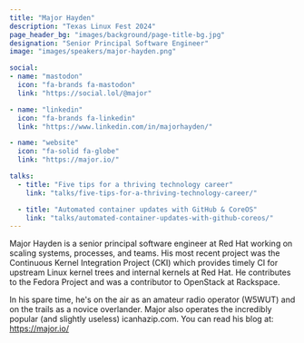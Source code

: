 ```yaml
---
title: "Major Hayden"
description: "Texas Linux Fest 2024"
page_header_bg: "images/background/page-title-bg.jpg"
designation: "Senior Principal Software Engineer"
image: "images/speakers/major-hayden.png"

social:
- name: "mastodon"
  icon: "fa-brands fa-mastodon"
  link: "https://social.lol/@major"

- name: "linkedin"
  icon: "fa-brands fa-linkedin"
  link: "https://www.linkedin.com/in/majorhayden/"

- name: "website"
  icon: "fa-solid fa-globe"
  link: "https://major.io/"

talks:
  - title: "Five tips for a thriving technology career"
    link: "talks/five-tips-for-a-thriving-technology-career/"

  - title: "Automated container updates with GitHub & CoreOS"
    link: "talks/automated-container-updates-with-github-coreos/"
---
```


Major Hayden is a senior principal software engineer at Red Hat working on
scaling systems, processes, and teams. His most recent project was the
Continuous Kernel Integration Project (CKI) which provides timely CI for
upstream Linux kernel trees and internal kernels at Red Hat. He contributes to
the Fedora Project and was a contributor to OpenStack at Rackspace.

In his spare time, he's on the air as an amateur radio operator (W5WUT) and on
the trails as a novice overlander. Major also operates the incredibly popular
(and slightly useless) icanhazip.com. You can read his blog at:
https://major.io/
